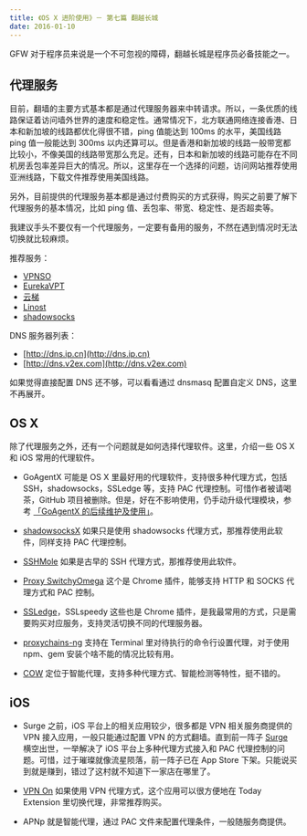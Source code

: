 ```yaml
---
title: 《OS X 进阶使用》－ 第七篇 翻越长城
date: 2016-01-10
---
```


GFW 对于程序员来说是一个不可忽视的障碍，翻越长城是程序员必备技能之一。

## 代理服务
目前，翻墙的主要方式基本都是通过代理服务器来中转请求。所以，一条优质的线路保证着访问墙外世界的速度和稳定性。通常情况下，北方联通网络连接香港、日本和新加坡的线路都优化得很不错，ping 值能达到 100ms 的水平，美国线路 ping 值一般能达到 300ms 以内还算可以。但是香港和新加坡的线路一般带宽都比较小，不像美国的线路带宽那么充足。还有，日本和新加坡的线路可能存在不同机房丢包率差异巨大的情况。所以，这里存在一个选择的问题，访问网站推荐使用亚洲线路，下载文件推荐使用美国线路。

另外，目前提供的代理服务基本都是通过付费购买的方式获得，购买之前要了解下代理服务的基本情况，比如 ping 值、丢包率、带宽、稳定性、是否超卖等。

我建议手头不要仅有一个代理服务，一定要有备用的服务，不然在遇到情况时无法切换就比较麻烦。

推荐服务：
* [VPNSO](https://vpnso.com) 
* [EurekaVPT](https://eurekavpt.com) 
* [云梯](https://www.ytpub.com) 
* [Linost](https://www.linost.com) 
* [shadowsocks](https://shadowsocks.org) 

DNS 服务器列表：
* [http://dns.ip.cn](http://dns.ip.cn) 
* [http://dns.v2ex.com](http://dns.v2ex.com) 

如果觉得直接配置 DNS 还不够，可以看看通过 dnsmasq 配置自定义 DNS，这里不再展开。

## OS X

除了代理服务之外，还有一个问题就是如何选择代理软件。这里，介绍一些 OS X 和 iOS 常用的代理软件。

* GoAgentX
可能是 OS X 里最好用的代理软件，支持很多种代理方式，包括 SSH，shadowsocks，SSLedge 等，支持 PAC 代理控制。可惜作者被请喝茶，GitHub 项目被删除。但是，好在不影响使用，仍手动升级代理模块，参考 [「GoAgentX 的后续维护及使用」](https://www.logcg.com/archives/1296.html)。

* [shadowsocksX](http://sourceforge.net/projects/shadowsocksgui/files/dist/)
如果只是使用 shadowsocks 代理方式，那推荐使用此软件，同样支持 PAC 代理控制。

* [SSHMole](https://github.com/OpenFibers/SSHMole)
如果是古早的 SSH 代理方式，那推荐使用此软件。

* [Proxy SwitchyOmega](https://chrome.google.com/webstore/detail/proxy-switchyomega/padekgcemlokbadohgkifijomclgjgif?hl=en)
这个是 Chrome 插件，能够支持 HTTP 和 SOCKS 代理方式和 PAC 控制。

* [SSLedge](https://chrome.google.com/webstore/detail/falcon-proxy/gchhimlnjdafdlkojbffdkogjhhkdepf?hl=en)，SSLspeedy
这些也是 Chrome 插件，是我最常用的方式，只是需要购买对应服务，支持灵活切换不同的代理服务器。

* [proxychains-ng](https://github.com/rofl0r/proxychains-ng)
支持在 Terminal 里对待执行的命令行设置代理，对于使用 npm、gem 安装个啥不能的情况比较有用。

* [COW](https://github.com/cyfdecyf/cow)
定位于智能代理，支持多种代理方式、智能检测等特性，挺不错的。


## iOS

* Surge
之前，iOS 平台上的相关应用较少，很多都是 VPN 相关服务商提供的 VPN 接入应用，一般只能通过配置 VPN 的方式翻墙。直到前一阵子 [Surge](https://surge.run) 横空出世，一举解决了 iOS 平台上多种代理方式接入和 PAC 代理控制的问题。可惜，过于璀璨就像流星陨落，前一阵子已在 App Store 下架。只能说买到就是赚到，错过了这村就不知道下一家店在哪里了。

* [VPN On](https://appsto.re/us/xYfT4.i)
如果使用 VPN 代理方式，这个应用可以很方便地在 Today Extension 里切换代理，非常推荐购买。

* APNp
就是智能代理，通过 PAC 文件来配置代理条件，一般随服务商提供。
